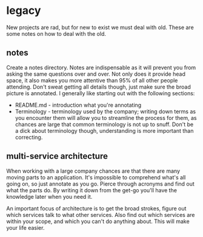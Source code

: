 # legacy
New projects are rad, but for new to exist we must deal with old. These are
some notes on how to deal with the old.

## notes
Create a notes directory. Notes are indispensable as it will prevent you from
asking the same questions over and over. Not only does it provide head space,
it also makes you more attentive than 95% of all other people attending. Don't
sweat getting all details though, just make sure the broad picture is
annotated. I generally like starting out with the following sections:
- README.md - introduction what you're annotating
- Terminology - terminology used by the company; writing down terms as you
  encounter them will allow you to streamline the process for them, as chances
  are large that common terminology is not up to snuff. Don't be a dick about
  terminology though, understanding is more important than correcting.

## multi-service architecture
When working with a large company chances are that there are many moving parts
to an application. It's impossible to comprehend what's all going on, so just
annotate as you go. Pierce through acronyms and find out what the parts do.
By writing it down from the get-go you'll have the knowledge later when you
need it.

An important focus of architecture is to get the broad strokes, figure out
which services talk to what other services. Also find out which services are
within your scope, and which you can't do anything about. This will make your
life easier.
